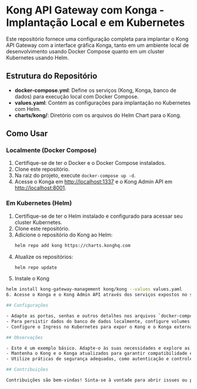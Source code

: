 # Kong API Gateway com Konga - Implantação Local e em Kubernetes

Este repositório fornece uma configuração completa para implantar o Kong API Gateway com a interface gráfica Konga, tanto em um ambiente local de desenvolvimento usando Docker Compose quanto em um cluster Kubernetes usando Helm.

## Estrutura do Repositório

- **docker-compose.yml**: Define os serviços (Kong, Konga, banco de dados) para execução local com Docker Compose.
- **values.yaml**: Contém as configurações para implantação no Kubernetes com Helm.
- **charts/kong/**: Diretório com os arquivos do Helm Chart para o Kong.

## Como Usar

### Localmente (Docker Compose)
1. Certifique-se de ter o Docker e o Docker Compose instalados.
2. Clone este repositório.
3. Na raiz do projeto, execute `docker-compose up -d`.
4. Acesse o Konga em [http://localhost:1337](http://localhost:1337) e o Kong Admin API em [http://localhost:8001](http://localhost:8001).

### Em Kubernetes (Helm)
1. Certifique-se de ter o Helm instalado e configurado para acessar seu cluster Kubernetes.
2. Clone este repositório.
3. Adicione o repositório do Kong ao Helm:  
   ```bash
   helm repo add kong https://charts.konghq.com
4. Atualize os repositórios:
    ```bash
    helm repo update
5. Instale o Kong
  ```bash
  helm install kong-gateway-management kong/kong --values values.yaml
6. Acesse o Konga e o Kong Admin API através dos serviços expostos no seu cluster.

## Configurações

- Adapte as portas, senhas e outros detalhes nos arquivos `docker-compose.yml` e `values.yaml` conforme seu ambiente.
- Para persistir dados do banco de dados localmente, configure volumes no `docker-compose.yml`.
- Configure o Ingress no Kubernetes para expor o Kong e o Konga externamente, se necessário.

## Observações

- Este é um exemplo básico. Adapte-o às suas necessidades e explore as opções de configuração do Kong, Konga, Docker Compose e Helm.
- Mantenha o Kong e o Konga atualizados para garantir compatibilidade e segurança.
- Utilize práticas de segurança adequadas, como autenticação e controle de acesso, especialmente em ambientes de produção.

## Contribuições

Contribuições são bem-vindas! Sinta-se à vontade para abrir issues ou pull requests.



